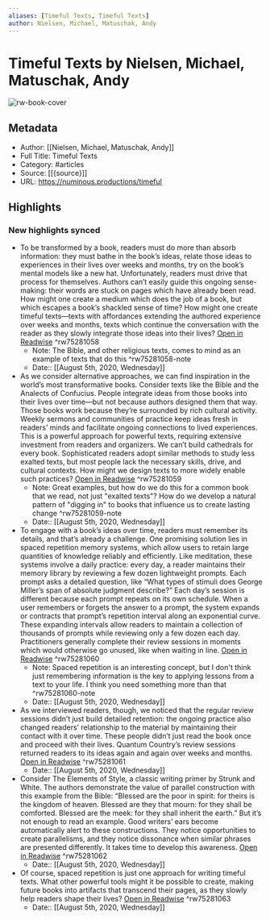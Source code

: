 ```yaml
---
aliases: [Timeful Texts, Timeful Texts]
author: Nielsen, Michael, Matuschak, Andy
---
```

# Timeful Texts by Nielsen, Michael, Matuschak, Andy

![rw-book-cover](https://readwise-assets.s3.amazonaws.com/static/images/article4.6bc1851654a0.png)

## Metadata
- Author: [[Nielsen, Michael, Matuschak, Andy]]
- Full Title: Timeful Texts
- Category: #articles
- Source: [[{source}]]
- URL: https://numinous.productions/timeful

## Highlights
### New highlights synced
- To be transformed by a book, readers must do more than absorb information: they must bathe in the book’s ideas, relate those ideas to experiences in their lives over weeks and months, try on the book’s mental models like a new hat. Unfortunately, readers must drive that process for themselves. Authors can’t easily guide this ongoing sense-making: their words are stuck on pages which have already been read. How might one create a medium which does the job of a book, but which escapes a book’s shackled sense of time? How might one create timeful texts—texts with affordances extending the authored experience over weeks and months, texts which continue the conversation with the reader as they slowly integrate those ideas into their lives? [Open in Readwise](https://readwise.io/open/75281058) ^rw75281058
    - Note: The Bible, and other religious texts, comes to mind as an example of texts that do this ^rw75281058-note
    - Date:: [[August 5th, 2020, Wednesday]]
- As we consider alternative approaches, we can find inspiration in the world’s most transformative books. Consider texts like the Bible and the Analects of Confucius. People integrate ideas from those books into their lives over time—but not because authors designed them that way. Those books work because they’re surrounded by rich cultural activity. Weekly sermons and communities of practice keep ideas fresh in readers’ minds and facilitate ongoing connections to lived experiences. This is a powerful approach for powerful texts, requiring extensive investment from readers and organizers. We can’t build cathedrals for every book. Sophisticated readers adopt similar methods to study less exalted texts, but most people lack the necessary skills, drive, and cultural contexts. How might we design texts to more widely enable such practices? [Open in Readwise](https://readwise.io/open/75281059) ^rw75281059
    - Note: Great examples, but how do we do this for a common book that we read, not just "exalted texts"? How do we develop a natural pattern of "digging in" to books that influence us to create lasting change ^rw75281059-note
    - Date:: [[August 5th, 2020, Wednesday]]
- To engage with a book’s ideas over time, readers must remember its details, and that’s already a challenge. One promising solution lies in spaced repetition memory systems, which allow users to retain large quantities of knowledge reliably and efficiently. Like meditation, these systems involve a daily practice: every day, a reader maintains their memory library by reviewing a few dozen lightweight prompts. Each prompt asks a detailed question, like “What types of stimuli does George Miller’s span of absolute judgment describe?” Each day’s session is different because each prompt repeats on its own schedule. When a user remembers or forgets the answer to a prompt, the system expands or contracts that prompt’s repetition interval along an exponential curve. These expanding intervals allow readers to maintain a collection of thousands of prompts while reviewing only a few dozen each day. Practitioners generally complete their review sessions in moments which would otherwise go unused, like when waiting in line. [Open in Readwise](https://readwise.io/open/75281060) ^rw75281060
    - Note: Spaced repetition is an interesting concept, but I don't think just remembering information is the key to applying lessons from a text to your life. I think you need something more than that ^rw75281060-note
    - Date:: [[August 5th, 2020, Wednesday]]
- As we interviewed readers, though, we noticed that the regular review sessions didn’t just build detailed retention: the ongoing practice also changed readers’ relationship to the material by maintaining their contact with it over time. These people didn’t just read the book once and proceed with their lives. Quantum Country’s review sessions returned readers to its ideas again and again over weeks and months. [Open in Readwise](https://readwise.io/open/75281061) ^rw75281061
    - Date:: [[August 5th, 2020, Wednesday]]
- Consider The Elements of Style, a classic writing primer by Strunk and White. The authors demonstrate the value of parallel construction with this example from the Bible: “Blessed are the poor in spirit: for theirs is the kingdom of heaven. Blessed are they that mourn: for they shall be comforted. Blessed are the meek: for they shall inherit the earth.” But it’s not enough to read an example. Good writers’ ears become automatically alert to these constructions. They notice opportunities to create parallelisms, and they notice dissonance when similar phrases are presented differently. It takes time to develop this awareness. [Open in Readwise](https://readwise.io/open/75281062) ^rw75281062
    - Date:: [[August 5th, 2020, Wednesday]]
- Of course, spaced repetition is just one approach for writing timeful texts. What other powerful tools might it be possible to create, making future books into artifacts that transcend their pages, as they slowly help readers shape their lives? [Open in Readwise](https://readwise.io/open/75281063) ^rw75281063
    - Date:: [[August 5th, 2020, Wednesday]]
